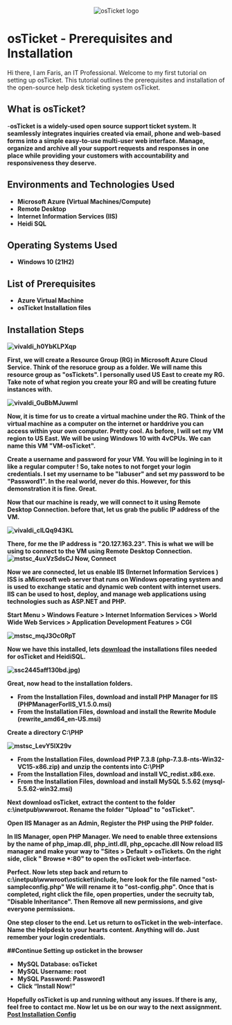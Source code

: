 <p align="center">
<img src="https://i.imgur.com/Clzj7Xs.png" alt="osTicket logo"/>
</p>

<h1>osTicket - Prerequisites and Installation</h1>
Hi there, I am Faris, an IT Professional. Welcome to my first tutorial on setting up osTicket. This tutorial outlines the prerequisites and installation of the open-source help desk ticketing system osTicket.<br />


<h2>What is osTicket?</h2>
-<b>osTicket is a widely-used open source support ticket system. It seamlessly integrates inquiries created via email, phone and web-based forms into a simple easy-to-use multi-user web interface. Manage, organize and archive all your support requests and responses in one place while providing your customers with accountability and responsiveness they deserve.<b>


<h2>Environments and Technologies Used</h2>

- Microsoft Azure (Virtual Machines/Compute)
- Remote Desktop
- Internet Information Services (IIS)
- Heidi SQL

<h2>Operating Systems Used </h2>

- Windows 10</b> (21H2)

<h2>List of Prerequisites</h2>

- Azure Virtual Machine
- osTicket Installation files

<h2>Installation Steps</h2>


![vivaldi_h0YbKLPXqp](https://user-images.githubusercontent.com/109401839/212542603-e23e4232-fa2d-461d-9f9e-9da2ca6f5c73.png)

First, we will create a Resource Group (RG) in Microsoft Azure Cloud Service. Think of the resoruce group as a folder. We will name this resource group as "osTickets". I personally used US East to create my RG. Take note of what region you create your RG and will be creating future instances with. 

![vivaldi_GuBbMJuwmI](https://user-images.githubusercontent.com/109401839/212542800-61c916ab-94a8-4e5f-bc6b-8ccdbe768612.png)

Now, it is time for us to create a virtual machine under the RG. Think of the virtual machine as a computer on the internet or harddrive you can access within your own computer. Pretty cool. As before, I will set my VM region to US East. We will be using Windows 10 with 4vCPUs. We can name this VM "VM-osTicket". 

Create a username and password for your VM. You will be logining in to it like a regular computer ! So, take notes to not forget your login credentials. I set my username to be "labuser" and set my password to be "Password1". In the real world, never do this. However, for this demonstration it is fine. Great.

Now that our machine is ready, we will connect to it using Remote Desktop Connection. before that, let us grab the public IP address of the VM. 

![vivaldi_cILQq943KL](https://user-images.githubusercontent.com/109401839/212543295-70198323-8ddc-4091-ab3d-98b064fc42f3.png)

There, for me the IP address is "20.127.163.23". This is what we will be using to connect to the VM using Remote Desktop Connection. 
![mstsc_4uxVzSdsCJ](https://user-images.githubusercontent.com/109401839/212543384-8d5b81de-1a03-47ad-8ac9-62934412295f.png)
Now, <b>Connect<b>

Now we are connected, let us enable  IIS (Internet Information Services ) ISS is aMicrosoft web server that runs on Windows operating system and is used to exchange static and dynamic web content with internet users. IIS can be used to host, deploy, and manage web applications using technologies such as ASP.NET and PHP.

Start Menu > Windows Feature > Internet Information Services > World Wide Web Services > Application Development Features > CGI

![mstsc_mqJ3Oc0RpT](https://user-images.githubusercontent.com/109401839/212543578-18f011ed-b6e4-4d34-9a41-8093904acb3b.png)

Now we have this installed, lets [download](https://drive.google.com/drive/u/0/folders/1APMfNyfNzcxZC6EzdaNfdZsUwxWYChf6) the installations files needed for osTicket and HeidiSQL.

![ssc](https://user-images.githubusercontent.com/109401839/212543822-5cb9dd90-a14e-4931-96dd-5682964fe37d.jpg)2445aff130bd.jpg)

Great, now head to the installation folders. 
- From the Installation Files, download and install PHP Manager for IIS (PHPManagerForIIS_V1.5.0.msi)
- From the Installation Files, download and install the Rewrite Module (rewrite_amd64_en-US.msi)

Create a directory C:\PHP

![mstsc_LevY5lX29v](https://user-images.githubusercontent.com/109401839/212543951-2d85a000-9828-487c-b661-69e1c5b2f983.png)

- From the Installation Files, download PHP 7.3.8 (php-7.3.8-nts-Win32-VC15-x86.zip) and unzip the contents into C:\PHP
- From the Installation Files, download and install VC_redist.x86.exe.
- From the Installation Files, download and install MySQL 5.5.62 (mysql-5.5.62-win32.msi)

Next download osTicket, extract the content to the folder c:\inetpub\wwwroot. Rename the folder "Upload" to "osTicket".

Open IIS Manager as an Admin, Register the PHP using the PHP folder.

In IIS Manager, open PHP Manager. We need to enable three extensions by the name of php_imap.dll, php_intl.dll, php_opcache.dll
Now reload IIS manager and make your way to "Sites > Default > osTickets. On the right side, click " Browse *:80" to open the osTicket web-interface.

Perfect. Now lets step back and return to c:\inetpub\wwwroot\osticket\include\, here look for the file named "ost-sampleconfig.php"
We will rename it to "ost-config.php". Once that is completed, right click the file, open properties, under the secruity tab, "Disable Inheritance". Then Remove all new permissions, and give everyone permissions. 

One step closer to the end. Let us return to osTicket in the web-interface. Name the Helpdesk to your hearts content. Anything will do. Just remember your login credentials. 

##Continue Setting up osticket in the browser
- MySQL Database: osTicket
- MySQL Username: root
- MySQL Password: Password1
- Click “Install Now!”

Hopefully osTicket is up and running without any issues. If there is any, feel free to contact me. Now let us be on our way to the next assignment. [Post Installation Config](https://github.com/fnabeel/osTicket---Post-Install-Configuration)
